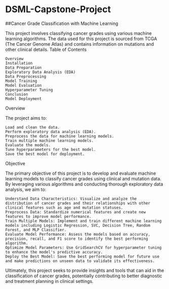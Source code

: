 # DSML-Capstone-Project
##Cancer Grade Classification with Machine Learning

This project involves classifying cancer grades using various machine learning algorithms. The data used for this project is sourced from TCGA (The Cancer Genome Atlas) and contains information on mutations and other clinical details.
Table of Contents

    Overview
    Installation
    Data Preparation
    Exploratory Data Analysis (EDA)
    Data Preprocessing
    Model Training
    Model Evaluation
    Hyperparameter Tuning
    Conclusion
    Model Deployment

Overview

The project aims to:

    Load and clean the data.
    Perform exploratory data analysis (EDA).
    Preprocess the data for machine learning models.
    Train multiple machine learning models.
    Evaluate the models.
    Tune hyperparameters for the best model.
    Save the best model for deployment.
    
 Objective

The primary objective of this project is to develop and evaluate machine learning models to classify cancer grades using clinical and mutation data. By leveraging various algorithms and conducting thorough exploratory data analysis, we aim to:

    Understand Data Characteristics: Visualize and analyze the distribution of cancer grades and their relationships with other clinical features such as age and mutation statuses.
    Preprocess Data: Standardize numerical features and create new features to improve model performance.
    Train Multiple Models: Implement and train different machine learning models including Logistic Regression, SVC, Decision Tree, Random Forest, and MLP Classifier.
    Evaluate Model Performance: Assess the models based on accuracy, precision, recall, and F1 score to identify the best performing algorithm.
    Optimize Model Parameters: Use GridSearchCV for hyperparameter tuning to enhance the model's predictive accuracy.
    Deploy the Best Model: Save the best performing model for future use and make predictions on unseen data to validate its effectiveness.

Ultimately, this project seeks to provide insights and tools that can aid in the classification of cancer grades, potentially contributing to better diagnostic and treatment planning in clinical settings.

